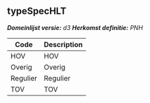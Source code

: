 ## typeSpecHLT

*__Domeinlijst versie:__ d3*
*__Herkomst definitie:__ PNH*

|__Code__ |__Description__	|
|	---	|	---	|
| HOV | HOV |
| Overig | Overig |
| Regulier | Regulier |
| TOV | TOV |

